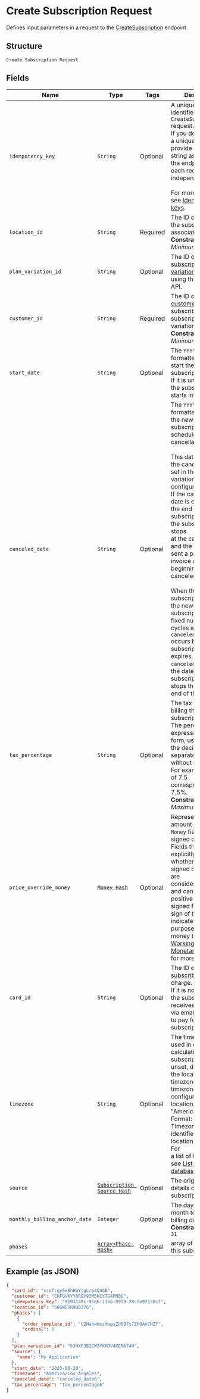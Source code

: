 
# Create Subscription Request

Defines input parameters in a request to the
[CreateSubscription](../../doc/api/subscriptions.md#create-subscription) endpoint.

## Structure

`Create Subscription Request`

## Fields

| Name | Type | Tags | Description |
|  --- | --- | --- | --- |
| `idempotency_key` | `String` | Optional | A unique string that identifies this `CreateSubscription` request.<br>If you do not provide a unique string (or provide an empty string as the value),<br>the endpoint treats each request as independent.<br><br>For more information, see [Idempotency keys](https://developer.squareup.com/docs/build-basics/common-api-patterns/idempotency). |
| `location_id` | `String` | Required | The ID of the location the subscription is associated with.<br>**Constraints**: *Minimum Length*: `1` |
| `plan_variation_id` | `String` | Optional | The ID of the [subscription plan variation](https://developer.squareup.com/docs/subscriptions-api/plans-and-variations#plan-variations) created using the Catalog API. |
| `customer_id` | `String` | Required | The ID of the [customer](entity:Customer) subscribing to the subscription plan variation.<br>**Constraints**: *Minimum Length*: `1` |
| `start_date` | `String` | Optional | The `YYYY-MM-DD`-formatted date to start the subscription.<br>If it is unspecified, the subscription starts immediately. |
| `canceled_date` | `String` | Optional | The `YYYY-MM-DD`-formatted date when the newly created subscription is scheduled for cancellation.<br><br>This date overrides the cancellation date set in the plan variation configuration.<br>If the cancellation date is earlier than the end date of a subscription cycle, the subscription stops<br>at the canceled date and the subscriber is sent a prorated invoice at the beginning of the canceled cycle.<br><br>When the subscription plan of the newly created subscription has a fixed number of cycles and the `canceled_date`<br>occurs before the subscription plan expires, the specified `canceled_date` sets the date when the subscription<br>stops through the end of the last cycle. |
| `tax_percentage` | `String` | Optional | The tax to add when billing the subscription.<br>The percentage is expressed in decimal form, using a `'.'` as the decimal<br>separator and without a `'%'` sign. For example, a value of 7.5<br>corresponds to 7.5%.<br>**Constraints**: *Maximum Length*: `10` |
| `price_override_money` | [`Money Hash`](../../doc/models/money.md) | Optional | Represents an amount of money. `Money` fields can be signed or unsigned.<br>Fields that do not explicitly define whether they are signed or unsigned are<br>considered unsigned and can only hold positive amounts. For signed fields, the<br>sign of the value indicates the purpose of the money transfer. See<br>[Working with Monetary Amounts](https://developer.squareup.com/docs/build-basics/working-with-monetary-amounts)<br>for more information. |
| `card_id` | `String` | Optional | The ID of the [subscriber's](entity:Customer) [card](entity:Card) to charge.<br>If it is not specified, the subscriber receives an invoice via email with a link to pay for their subscription. |
| `timezone` | `String` | Optional | The timezone that is used in date calculations for the subscription. If unset, defaults to<br>the location timezone. If a timezone is not configured for the location, defaults to "America/New_York".<br>Format: the IANA Timezone Database identifier for the location timezone. For<br>a list of time zones, see [List of tz database time zones](https://en.wikipedia.org/wiki/List_of_tz_database_time_zones). |
| `source` | [`Subscription Source Hash`](../../doc/models/subscription-source.md) | Optional | The origination details of the subscription. |
| `monthly_billing_anchor_date` | `Integer` | Optional | The day-of-the-month to change the billing date to.<br>**Constraints**: `>= 1`, `<= 31` |
| `phases` | [`Array<Phase Hash>`](../../doc/models/phase.md) | Optional | array of phases for this subscription |

## Example (as JSON)

```json
{
  "card_id": "ccof:qy5x8hHGYsgLrp4Q4GB",
  "customer_id": "CHFGVKYY8RSV93M5KCYTG4PN0G",
  "idempotency_key": "8193148c-9586-11e6-99f9-28cfe92138cf",
  "location_id": "S8GWD5R9QB376",
  "phases": [
    {
      "order_template_id": "U2NaowWxzXwpsZU697x7ZHOAnCNZY",
      "ordinal": 0
    }
  ],
  "plan_variation_id": "6JHXF3B2CW3YKHDV4XEM674H",
  "source": {
    "name": "My Application"
  },
  "start_date": "2023-06-20",
  "timezone": "America/Los_Angeles",
  "canceled_date": "canceled_date6",
  "tax_percentage": "tax_percentage6"
}
```

